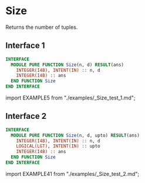 # Size

<!-- markdownlint-disable MD041 MD013 MD033 -->

Returns the number of tuples.

## Interface 1

<Tabs>

<TabItem value="interface" label="܀ Interface" default>

```fortran
INTERFACE
  MODULE PURE FUNCTION Size(n, d) RESULT(ans)
    INTEGER(I4B), INTENT(IN) :: n, d
    INTEGER(I4B) :: ans
  END FUNCTION Size
END INTERFACE
```

</TabItem>

<TabItem value="example" label="️܀ See example">

import EXAMPLE5 from "./examples/_Size_test_1.md";

<EXAMPLE5 />

</TabItem>

<TabItem value="close" label="↢ ">

</TabItem>
</Tabs>

## Interface 2

<Tabs>
<TabItem value="interface" label="܀ Interface" default>

```fortran
INTERFACE
  MODULE PURE FUNCTION Size(n, d, upto) RESULT(ans)
    INTEGER(I4B), INTENT(IN) :: n, d
    LOGICAL(LGT), INTENT(IN) :: upto
    INTEGER(I4B) :: ans
  END FUNCTION Size
END INTERFACE
```

</TabItem>

<TabItem value="example" label="️܀ See example">

import EXAMPLE41 from "./examples/_Size_test_2.md";

<EXAMPLE41 />

</TabItem>

<TabItem value="close" label="↢ ">

</TabItem>
</Tabs>
